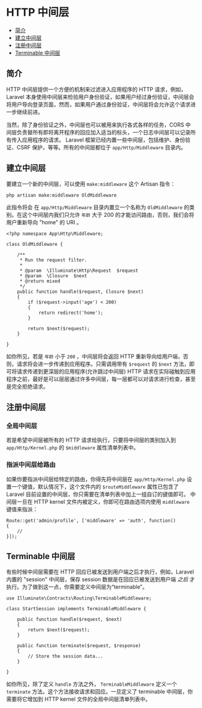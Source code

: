 # HTTP 中间层

- [简介](#introduction)
- [建立中间层](#defining-middleware)
- [注册中间层](#registering-middleware)
- [Terminable 中间层](#terminableness-middleware)

<a name="introduction"></a>
## 简介

HTTP 中间层提供一个方便的机制来过滤进入应用程序的 HTTP 请求，例如，Laravel 本身使用中间层来检验用户身份验证，如果用户经过身份验证，中间层会将用户导向登录页面，然而，如果用户通过身份验证，中间层将会允许这个请求进一步继续前进。

当然，除了身份验证之外，中间层也可以被用来执行各式各样的任务，CORS 中间层负责替所有即将离开程序的回应加入适当的标头，一个日志中间层可以记录所有传入应用程序的请求。
Laravel 框架已经内置一些中间层，包括维护、身份验证、CSRF 保护，等等。所有的中间层都位于 `app/Http/Middleware`  目录内。

<a name="defining-middleware"></a>
## 建立中间层

要建立一个新的中间层，可以使用 `make:middleware` 这个 Artisan 指令：

	php artisan make:middleware OldMiddleware

此指令将会 在 `app/Http/Middleware` 目录内置立一个名称为 `OldMiddleware` 的类别。在这个中间层内我们只允许 `年龄` 大于 200 的才能访问路由，否则，我们会将用户重新导向 "home" 的 URI 。

	<?php namespace App\Http\Middleware;

	class OldMiddleware {

		/**
		 * Run the request filter.
		 *
		 * @param  \Illuminate\Http\Request  $request
		 * @param  \Closure  $next
		 * @return mixed
		 */
		public function handle($request, Closure $next)
		{
			if ($request->input('age') < 200)
			{
				return redirect('home');
			}

			return $next($request);
		}

	}

如你所见，若是 `年龄` 小于 `200` ，中间层将会返回 HTTP 重新导向给用户端，否则，请求将会进一步传递到应用程序。只需调用带有 `$request` 的 `$next` 方法，即可将请求传递到更深层的应用程序(允许跳过中间层)
HTTP 请求在实际碰触到应用程序之前，最好是可以层层通过许多中间层，每一层都可以对请求进行检查，甚至是完全拒绝请求。

<a name="registering-middleware"></a>
## 注册中间层

### 全局中间层

若是希望中间层被所有的 HTTP 请求给执行，只要将中间层的类别加入到 `app/Http/Kernel.php` 的 `$middleware` 属性清单列表中。

### 指派中间层给路由

如果你要指派中间层给特定的路由，你得先将中间层在 `app/Http/Kernel.php` 设置一个键值，默认情况下，这个文件内的 `$routeMiddleware` 属性已包含了 Laravel 目前设置的中间层，你只需要在清单列表中加上一组自订的键值即可。
中间层一旦在 HTTP kernel 文件内被定义，你即可在路由选项内使用 `middleware` 键值来指派：

	Route::get('admin/profile', ['middleware' => 'auth', function()
	{
		//
	}]);

<a name="terminable-middleware"></a>
## Terminable 中间层

有些时候中间层需要在 HTTP 回应已被发送到用户端之后才执行，例如，Laravel 内置的 "session" 中间层，保存 session 数据是在回应已被发送到用户端 _之后_ 才执行。为了做到这一点，你需要定义中间层为“terminable”。

	use Illuminate\Contracts\Routing\TerminableMiddleware;

	class StartSession implements TerminableMiddleware {

		public function handle($request, $next)
		{
			return $next($request);
		}

		public function terminate($request, $response)
		{
			// Store the session data...
		}

	}

如你所见，除了定义 `handle` 方法之外， `TerminableMiddleware` 定义一个 `terminate`  方法。这个方法接收请求和回应。一旦定义了 terminable 中间层，你需要将它增加到 HTTP kernel 文件的全局中间层清单列表中。
